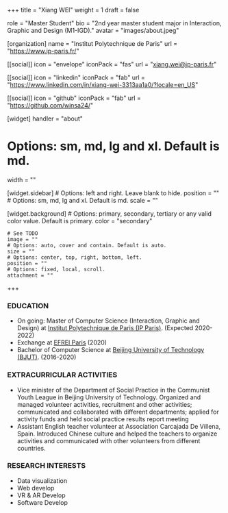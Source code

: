 +++
title = "Xiang WEI"
weight = 1
draft = false

role = "Master Student"
bio = "2nd year master student major in Interaction, Graphic and Design (M1-IGD)."
avatar = "images/about.jpeg"

[organization]
  name = "Institut Polytechnique de Paris"
  url = "https://www.ip-paris.fr/"

[[social]]
  icon = "envelope"
  iconPack = "fas"
  url = "xiang.wei@ip-paris.fr"

[[social]]
  icon = "linkedin"
  iconPack = "fab"
  url = "https://www.linkedin.com/in/xiang-wei-3313aa1a0/?locale=en_US"

[[social]]
  icon = "github"
  iconPack = "fab"
  url = "https://github.com/winsa24/"

[widget]
  handler = "about"
    
  # Options: sm, md, lg and xl. Default is md.
  width = ""

  [widget.sidebar]
    # Options: left and right. Leave blank to hide.
    position = ""
    # Options: sm, md, lg and xl. Default is md.
    scale = ""
    
  [widget.background]
    # Options: primary, secondary, tertiary or any valid color value. Default is primary.
    color = "secondary"
    
    # See TODO
    image = ""
    # Options: auto, cover and contain. Default is auto.
    size = ""
    # Options: center, top, right, bottom, left.
    position = ""
    # Options: fixed, local, scroll.
    attachment = ""
+++

### EDUCATION

- On going: Master of Computer Science (Interaction, Graphic and Design) at [Institut Polytechnique de Paris (IP Paris)](https://www.ip-paris.fr/). (Expected 2020-2022)  
- Exchange at [EFREI Paris](https://www.efrei.fr/) (2020)  
- Bachelor of Computer Science at [Beijing University of Technology (BJUT)](http://english.bjut.edu.cn/). (2016-2020)


### EXTRACURRICULAR ACTIVITIES

- Vice minister of the Department of Social Practice in the Communist Youth League in Beijing University of Technology. 
Organized and managed volunteer activities, recruitment and other activities; communicated and collaborated with different departments; applied for activity funds and held social practice results report meeting
- Assistant English teacher volunteer at Association Carcajada De Villena, Spain.
Introduced Chinese culture and helped the teachers to organize activities and communicated with other volunteers from different countries.

### RESEARCH INTERESTS

- Data visualization
- Web develop
- VR & AR Develop
- Software Develop


